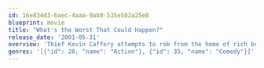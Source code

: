 ```yaml
---
id: 16e834d3-6aec-4aaa-9ab0-535e582a25e8
blueprint: movie
title: "What's the Worst That Could Happen?"
release_date: '2001-05-31'
overview: 'Thief Kevin Caffery attempts to rob from the home of rich businessman Max Fairbanks. But Fairbanks catches him and steals his cherished ring that his girlfriend gave him. Caffery is then bent on revenge and getting his ring back with the help of his partners.'
genres: '[{"id": 28, "name": "Action"}, {"id": 35, "name": "Comedy"}]'
---
```


